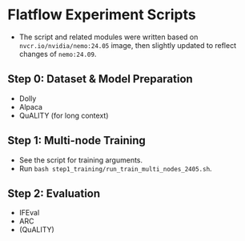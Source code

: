 # Flatflow Experiment Scripts 

- The script and related modules were written based on `nvcr.io/nvidia/nemo:24.05` image, then slightly updated to reflect changes of `nemo:24.09`.

## Step 0: Dataset & Model Preparation
- Dolly
- Alpaca
- QuALITY (for long context)

## Step 1: Multi-node Training
- See the script for training arguments.
- Run `bash step1_training/run_train_multi_nodes_2405.sh`. 

## Step 2: Evaluation
- IFEval
- ARC
- (QuALITY)
